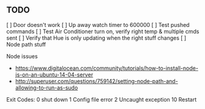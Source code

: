 TODO
----

[ ] Door doesn't work
[ ] Up away watch timer to 600000
[ ] Test pushed commands
[ ] Test Air Conditioner turn on, verify right temp & multiple cmds sent
[ ] Verify that Hue is only updating when the right stuff changes
[ ] Node path stuff

Node issues
- https://www.digitalocean.com/community/tutorials/how-to-install-node-js-on-an-ubuntu-14-04-server
- http://superuser.com/questions/759142/setting-node-path-and-allowing-to-run-as-sudo



Exit Codes:
0  shut down
1  Config file error
2  Uncaught exception
10 Restart